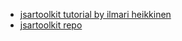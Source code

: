 * [jsartoolkit tutorial by ilmari heikkinen](html5rocks.com/en/tutorials/webgl/jsartoolkit_webrtc/)
* [jsartoolkit repo](https://github.com/kig/JSARToolKit/)
